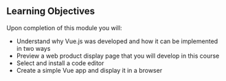 ## Learning Objectives

Upon completion of this module you will:

- Understand why Vue.js was developed and how it can be implemented in two ways
- Preview a web product display page that you will develop in this course
- Select and install a code editor
- Create a simple Vue app and display it in a browser
